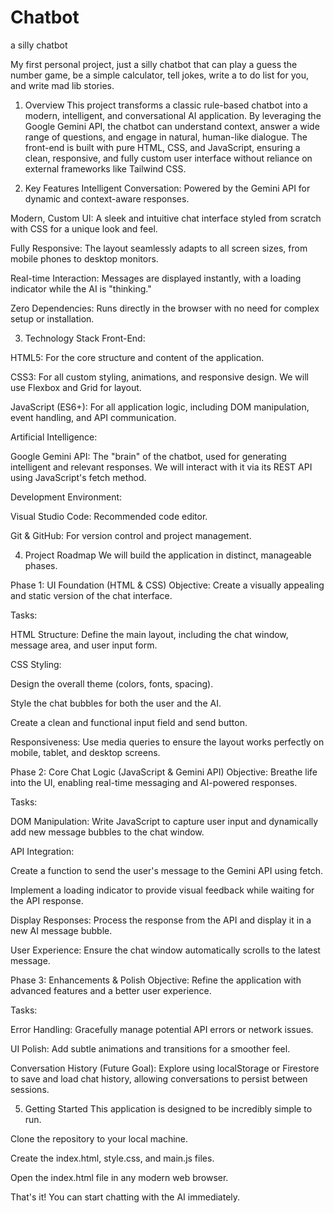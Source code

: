 # Chatbot
a silly chatbot

My first personal project, just a silly chatbot that can play a guess the number game, be a simple calculator, tell jokes, write a to do list for you, and write mad lib stories.

1. Overview
This project transforms a classic rule-based chatbot into a modern, intelligent, and conversational AI application. By leveraging the Google Gemini API, the chatbot can understand context, answer a wide range of questions, and engage in natural, human-like dialogue. The front-end is built with pure HTML, CSS, and JavaScript, ensuring a clean, responsive, and fully custom user interface without reliance on external frameworks like Tailwind CSS.

2. Key Features
Intelligent Conversation: Powered by the Gemini API for dynamic and context-aware responses.

Modern, Custom UI: A sleek and intuitive chat interface styled from scratch with CSS for a unique look and feel.

Fully Responsive: The layout seamlessly adapts to all screen sizes, from mobile phones to desktop monitors.

Real-time Interaction: Messages are displayed instantly, with a loading indicator while the AI is "thinking."

Zero Dependencies: Runs directly in the browser with no need for complex setup or installation.

3. Technology Stack
Front-End:

HTML5: For the core structure and content of the application.

CSS3: For all custom styling, animations, and responsive design. We will use Flexbox and Grid for layout.

JavaScript (ES6+): For all application logic, including DOM manipulation, event handling, and API communication.

Artificial Intelligence:

Google Gemini API: The "brain" of the chatbot, used for generating intelligent and relevant responses. We will interact with it via its REST API using JavaScript's fetch method.

Development Environment:

Visual Studio Code: Recommended code editor.

Git & GitHub: For version control and project management.

4. Project Roadmap
We will build the application in distinct, manageable phases.

Phase 1: UI Foundation (HTML & CSS)
Objective: Create a visually appealing and static version of the chat interface.

Tasks:

HTML Structure: Define the main layout, including the chat window, message area, and user input form.

CSS Styling:

Design the overall theme (colors, fonts, spacing).

Style the chat bubbles for both the user and the AI.

Create a clean and functional input field and send button.

Responsiveness: Use media queries to ensure the layout works perfectly on mobile, tablet, and desktop screens.

Phase 2: Core Chat Logic (JavaScript & Gemini API)
Objective: Breathe life into the UI, enabling real-time messaging and AI-powered responses.

Tasks:

DOM Manipulation: Write JavaScript to capture user input and dynamically add new message bubbles to the chat window.

API Integration:

Create a function to send the user's message to the Gemini API using fetch.

Implement a loading indicator to provide visual feedback while waiting for the API response.

Display Responses: Process the response from the API and display it in a new AI message bubble.

User Experience: Ensure the chat window automatically scrolls to the latest message.

Phase 3: Enhancements & Polish
Objective: Refine the application with advanced features and a better user experience.

Tasks:

Error Handling: Gracefully manage potential API errors or network issues.

UI Polish: Add subtle animations and transitions for a smoother feel.

Conversation History (Future Goal): Explore using localStorage or Firestore to save and load chat history, allowing conversations to persist between sessions.

5. Getting Started
This application is designed to be incredibly simple to run.

Clone the repository to your local machine.

Create the index.html, style.css, and main.js files.

Open the index.html file in any modern web browser.

That's it! You can start chatting with the AI immediately.